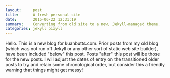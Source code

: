 ```yaml
---
layout:     post
title:      A fresh personal site
date:       2015-06-22 12:31:19
summary:    Converting from old site to a new, Jekyll-managed theme.
categories: jekyll pixyll
---
```


Hello. This is a new blog for kuanbutts.com. Prior posts from my old blog (which was not run off Jekyll or any other sort of static web site builder), have been included "below" this post. Posts "after" this post will be those for the new posts. I will adjust the dates of entry on the transitioned older posts to try and retain some chronological order, but consider this a friendly warning that things might get messy!
